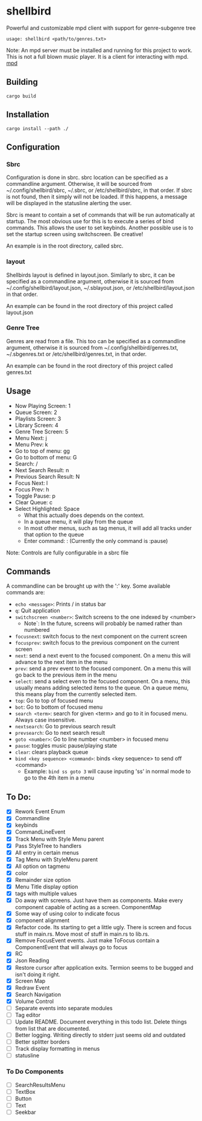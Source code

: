 # shellbird
Powerful and customizable mpd client with support for genre-subgenre tree

	usage: shellbird <path/to/genres.txt>

Note: An mpd server must be installed and running for this project to work. This
is not a full blown music player. It is a client for interacting with mpd.
[mpd](https://www.musicpd.org/)

## Building
	cargo build

## Installation
	cargo install --path ./

## Configuration

### Sbrc
Configuration is done in sbrc. sbrc location can be specified as a commandline
argument. Otherwise, it will be sourced from ~/.config/shellbird/sbrc, ~/.sbrc,
or /etc/shellbird/sbrc, in that order. If sbrc is not found, then it simply will not be
loaded. If this happens, a message will be displayed in the statusline alerting
the user.

Sbrc is meant to contain a set of commands that will be run automatically at
startup. The most obvious use  for this is  to execute a series of bind
commands. This allows the user to set keybinds. Another possible use is to set
the startup screen using switchscreen. Be creative!

An example is in the root directory, called sbrc.

### layout
Shellbirds layout is defined in layout.json. Similarly to sbrc, it can be
specified as a commandline argument, otherwise it is sourced from
~/.config/shellbird/layout.json, ~/.sblayout.json, or /etc/shellbird/layout.json
in that order.

An example can be found in the root directory of this project called layout.json

### Genre Tree
Genres are read from a file. This too can be specified as a commandline
argument, otherwise it is sourced from ~/.config/shellbird/genres.txt,
~/.sbgenres.txt or /etc/shellbird/genres.txt, in that order.

An example can be found in the root directory of this project called genres.txt

## Usage
* Now Playing Screen: 1
* Queue Screen: 2
* Playlists Screen: 3
* Library Screen: 4
* Genre Tree Screen: 5
* Menu Next: j
* Menu Prev: k
* Go to top of menu: gg
* Go to bottom of menu: G
* Search: /
* Next Search Result: n
* Previous Search Result: N
* Focus Next: l
* Focus Prev: h
* Toggle Pause: p
* Clear Queue: c
* Select Highlighted: Space
	- What this actually does depends on the context.
	- In a queue menu, it will play from the queue
	- In most other menus, such as tag menus, it will add all tracks under that option to the queue
	- Enter command: : (Currently the only command is :pause)

Note: Controls are fully configurable in a sbrc file

## Commands
A commandline can be brought up with the ':' key. Some available commands are:
* `echo <message>`: Prints /<message/> in status bar
* `q`: Quit application
* `switchscreen <number>`: Switch screens to the one indexed by \<number\>
	* Note`: In the future, screens will probably be named rather than numbered
* `focusnext`: switch focus to the next component on the current screen
* `focusprev`: switch focus to the previous component on the current screen
* `next`: send a next event to the focused component. On a menu this will advance to the next item in the menu
* `prev`: send a prev event to the focused component. On a menu this will go back to the previous item in the menu
* `select`: send a select even to the focused component. On a menu, this usually means adding selected items to the queue. On a queue menu, this means play from the currently selected item.
* `top`: Go to top of focused menu
* `bot`: Go to bottom of focused menu
* `search <term>`: search for given \<term\> and go to it in focused menu. Always case insensitive.
* `nextsearch`: Go to previous search result
* `prevsearch`: Go to next search result
* `goto <number>`: Go to line number \<number\> in focused menu
* `pause`: toggles music pause/playing state
* `clear`: clears playback queue
* `bind <key sequence> <command>`: binds \<key sequence\> to send off \<command\>
	* Example: `bind ss goto 3` will cause inputing 'ss' in normal mode to go to the 4th item in a menu

## To Do:
- [x] Rework Event Enum
- [x] Commandline
- [x] keybinds
- [x] CommandLineEvent
- [x] Track Menu with Style Menu parent
- [x] Pass StyleTree to handlers
- [x] All entry in certain menus
- [x] Tag Menu with StyleMenu parent
- [x] All option on tagmenu
- [x] color
- [x] Remainder size option
- [x] Menu Title display option
- [x] tags with multiple values
- [x] Do away with screens. Just have them as components. Make every component capable of acting as a screen. ComponentMap
- [x] Some way of using color to indicate focus
- [x] component alignment
- [x] Refactor code. Its starting to get a little ugly. There is screen and focus stuff in main.rs. Move most of stuff in main.rs to lib.rs.
- [x] Remove FocusEvent events. Just make ToFocus contain a ComponentEvent that will always go to focus
- [x] RC
- [x] Json Reading
- [x] Restore cursor after application exits. Termion seems to be bugged and isn't doing it right.
- [x] Screen Map
- [x] Redraw Event
- [x] Search Navigation
- [x] Volume Control
- [ ] Separate events into separate modules
- [ ] Tag editor
- [ ] Update README. Document everything in this todo list. Delete things from list that are documented.
- [ ] Better logging. Writing directly to stderr just seems old and outdated
- [ ] Better splitter borders
- [ ] Track display formatting in menus
- [ ] statusline

### To Do Components
- [ ] SearchResultsMenu
- [ ] TextBox
- [ ] Button
- [ ] Text
- [ ] Seekbar
